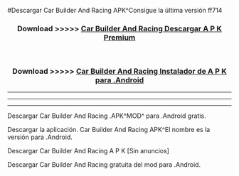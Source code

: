 #Descargar Car Builder And Racing  APK^Consigue la última versión ff714



<div align="center">
<h3>Download >>>>> <a href="https://es-sites.web.app/?es= Car Builder And Racing ">Car Builder And Racing  Descargar A P K Premium</a></h3><br>

<h3>Download >>>>> <a href="https://es-sites.web.app/?es= Car Builder And Racing ">Car Builder And Racing  Instalador de A P K para .Android</a></h3>
</div>


----------------------------------------------------------

----------------------------------------------------------

----------------------------------------------------------

Descargar Car Builder And Racing  .APK^MOD^ para .Android gratis.

Descargar la aplicación. Car Builder And Racing  APK^El nombre es la versión para .Android.

Descargar Car Builder And Racing  A P K [Sin anuncios]

Descargar Car Builder And Racing  gratuita del mod para .Android.